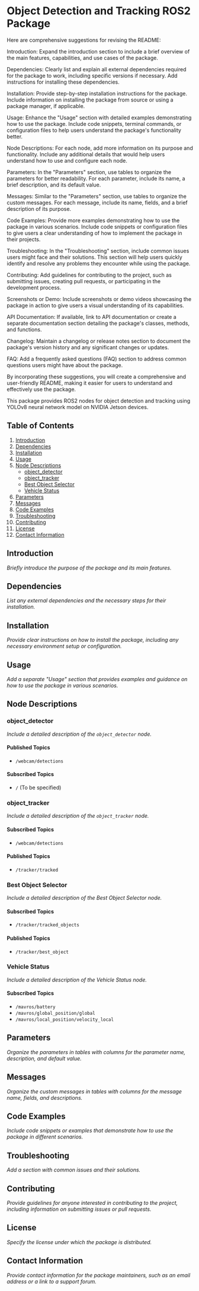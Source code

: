# Object Detection and Tracking ROS2 Package

Here are comprehensive suggestions for revising the README:

Introduction: Expand the introduction section to include a brief overview of the main features, capabilities, and use cases of the package.

Dependencies: Clearly list and explain all external dependencies required for the package to work, including specific versions if necessary. Add instructions for installing these dependencies.

Installation: Provide step-by-step installation instructions for the package. Include information on installing the package from source or using a package manager, if applicable.

Usage: Enhance the "Usage" section with detailed examples demonstrating how to use the package. Include code snippets, terminal commands, or configuration files to help users understand the package's functionality better.

Node Descriptions: For each node, add more information on its purpose and functionality. Include any additional details that would help users understand how to use and configure each node.

Parameters: In the "Parameters" section, use tables to organize the parameters for better readability. For each parameter, include its name, a brief description, and its default value.

Messages: Similar to the "Parameters" section, use tables to organize the custom messages. For each message, include its name, fields, and a brief description of its purpose.

Code Examples: Provide more examples demonstrating how to use the package in various scenarios. Include code snippets or configuration files to give users a clear understanding of how to implement the package in their projects.

Troubleshooting: In the "Troubleshooting" section, include common issues users might face and their solutions. This section will help users quickly identify and resolve any problems they encounter while using the package.

Contributing: Add guidelines for contributing to the project, such as submitting issues, creating pull requests, or participating in the development process.

Screenshots or Demo: Include screenshots or demo videos showcasing the package in action to give users a visual understanding of its capabilities.

API Documentation: If available, link to API documentation or create a separate documentation section detailing the package's classes, methods, and functions.

Changelog: Maintain a changelog or release notes section to document the package's version history and any significant changes or updates.

FAQ: Add a frequently asked questions (FAQ) section to address common questions users might have about the package.

By incorporating these suggestions, you will create a comprehensive and user-friendly README, making it easier for users to understand and effectively use the package.

This package provides ROS2 nodes for object detection and tracking using YOLOv8 neural network model on NVIDIA Jetson devices.

## Table of Contents

1. [Introduction](#introduction)
2. [Dependencies](#dependencies)
3. [Installation](#installation)
4. [Usage](#usage)
5. [Node Descriptions](#node-descriptions)
    - [object_detector](#object_detector)
    - [object_tracker](#object_tracker)
    - [Best Object Selector](#best-object-selector)
    - [Vehicle Status](#vehicle-status)
6. [Parameters](#parameters)
7. [Messages](#messages)
8. [Code Examples](#code-examples)
9. [Troubleshooting](#troubleshooting)
10. [Contributing](#contributing)
11. [License](#license)
12. [Contact Information](#contact-information)

## Introduction

_Briefly introduce the purpose of the package and its main features._

## Dependencies

_List any external dependencies and the necessary steps for their installation._

## Installation

_Provide clear instructions on how to install the package, including any necessary environment setup or configuration._

## Usage

_Add a separate "Usage" section that provides examples and guidance on how to use the package in various scenarios._

## Node Descriptions

### object_detector

_Include a detailed description of the `object_detector` node._

#### Published Topics

- `/webcam/detections`

#### Subscribed Topics

- `/` (To be specified)

### object_tracker

_Include a detailed description of the `object_tracker` node._

#### Subscribed Topics

- `/webcam/detections`

#### Published Topics

- `/tracker/tracked`

### Best Object Selector

_Include a detailed description of the Best Object Selector node._

#### Subscribed Topics

- `/tracker/tracked_objects`

#### Published Topics

- `/tracker/best_object`

### Vehicle Status

_Include a detailed description of the Vehicle Status node._

#### Subscribed Topics

- `/mavros/battery`
- `/mavros/global_position/global`
- `/mavros/local_position/velocity_local`

## Parameters

_Organize the parameters in tables with columns for the parameter name, description, and default value._

## Messages

_Organize the custom messages in tables with columns for the message name, fields, and descriptions._

## Code Examples

_Include code snippets or examples that demonstrate how to use the package in different scenarios._

## Troubleshooting

_Add a section with common issues and their solutions._

## Contributing

_Provide guidelines for anyone interested in contributing to the project, including information on submitting issues or pull requests._

## License

_Specify the license under which the package is distributed._

## Contact Information

_Provide contact information for the package maintainers, such as an email address or a link to a support forum._

